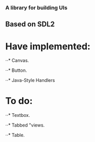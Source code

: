 ### A library for building UIs
## Based on SDL2
# Have implemented:
⋅⋅* Canvas.

⋅⋅* Button.

⋅⋅* Java-Style Handlers
# To do:
⋅⋅* Textbox.

⋅⋅* Tabbed "views.

⋅⋅* Table.

